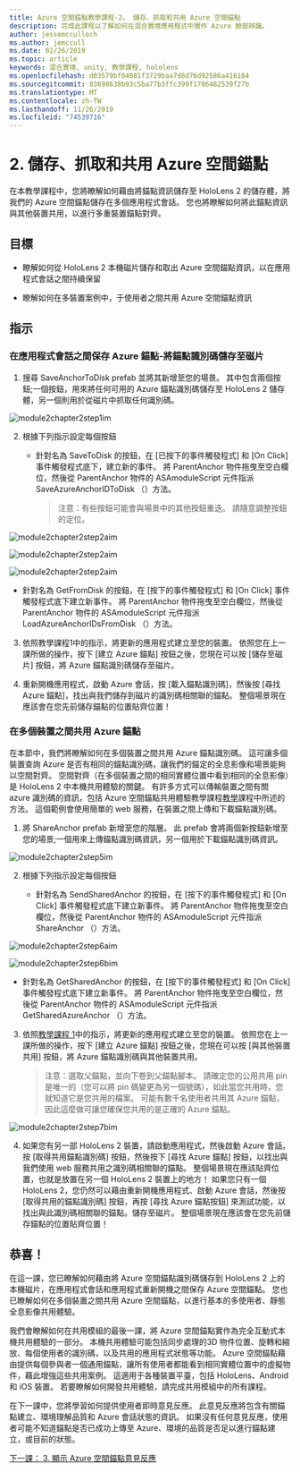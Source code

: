 ```yaml
---
title: Azure 空間錨點教學課程-2。 儲存、抓取和共用 Azure 空間錨點
description: 完成此課程以了解如何在混合實境應用程式中實作 Azure 臉部辨識。
author: jessemcculloch
ms.author: jemccull
ms.date: 02/26/2019
ms.topic: article
keywords: 混合實境, unity, 教學課程, hololens
ms.openlocfilehash: d03579bf04081f3729baa7d8d76d92586a416184
ms.sourcegitcommit: 83698638b93c5ba77b3ffc399f1706482539f27b
ms.translationtype: MT
ms.contentlocale: zh-TW
ms.lasthandoff: 11/26/2019
ms.locfileid: "74539716"
---
```

# <a name="2-saving-retrieving-and-sharing-azure-spatial-anchors"></a>2. 儲存、抓取和共用 Azure 空間錨點

在本教學課程中，您將瞭解如何藉由將錨點資訊儲存至 HoloLens 2 的儲存體，將我們的 Azure 空間錨點儲存在多個應用程式會話。 您也將瞭解如何將此錨點資訊與其他裝置共用，以進行多重裝置錨點對齊。

## <a name="objectives"></a>目標

* 瞭解如何從 HoloLens 2 本機磁片儲存和取出 Azure 空間錨點資訊，以在應用程式會話之間持續保留

* 瞭解如何在多裝置案例中，于使用者之間共用 Azure 空間錨點資訊

## <a name="instructions"></a>指示

### <a name="persist-azure-anchors-between-app-sessions---save-anchor-id-to-disk"></a>在應用程式會話之間保存 Azure 錨點-將錨點識別碼儲存至磁片

1. 搜尋 SaveAnchorToDisk prefab 並將其新增至您的場景。 其中包含兩個按鈕;一個按鈕，用來將任何可用的 Azure 錨點識別碼儲存至 HoloLens 2 儲存體，另一個則用於從磁片中抓取任何識別碼。

![module2chapter2step1im](images/module2chapter2step1im.PNG)

2. 根據下列指示設定每個按鈕

   - 針對名為 SaveToDisk 的按鈕，在 [已按下的事件觸發程式] 和 [On Click] 事件觸發程式底下，建立新的事件。 將 ParentAnchor 物件拖曳至空白欄位，然後從 ParentAnchor 物件的 ASAmoduleScript 元件指派 SaveAzureAnchorIDToDisk （）方法。
   
     > 注意：有些按鈕可能會與場景中的其他按鈕重迭。 請隨意調整按鈕的定位。

![module2chapter2step2aim](images/module2chapter2step2aim.PNG)

![module2chapter2step2aim](images/module2chapter2step2bim.PNG)

![module2chapter2step2aim](images/module2chapter2step2cim.PNG)


   - 針對名為 GetFromDisk 的按鈕，在 [按下的事件觸發程式] 和 [On Click] 事件觸發程式底下建立新事件。 將 ParentAnchor 物件拖曳至空白欄位，然後從 ParentAnchor 物件的 ASAmoduleScript 元件指派 LoadAzureAnchorIDsFromDisk （）方法。

3. 依照教學課程1中的指示，將更新的應用程式建立至您的裝置。 依照您在上一課所做的操作，按下 [建立 Azure 錨點] 按鈕之後，您現在可以按 [儲存至磁片] 按鈕，將 Azure 錨點識別碼儲存至磁片。

4. 重新開機應用程式，啟動 Azure 會話，按 [載入錨點識別碼]，然後按 [尋找 Azure 錨點]，找出與我們儲存到磁片的識別碼相關聯的錨點。 整個場景現在應該會在您先前儲存錨點的位置貼齊位置！

### <a name="share-azure-anchors-between-multiple-devices"></a>在多個裝置之間共用 Azure 錨點

在本節中，我們將瞭解如何在多個裝置之間共用 Azure 錨點識別碼。 這可讓多個裝置查詢 Azure 是否有相同的錨點識別碼，讓我們的錨定的全息影像和場景能夠以空間對齊。 空間對齊（在多個裝置之間的相同實體位置中看到相同的全息影像）是 HoloLens 2 中本機共用體驗的關鍵。 有許多方式可以傳輸裝置之間有關 azure 識別碼的資訊，包括 Azure 空間錨點共用體驗教學課程[教學](mrlearning-sharing(photon)-ch1.md)課程中所述的方法。 這個範例會使用簡單的 web 服務，在裝置之間上傳和下載錨點識別碼。

1. 將 ShareAnchor prefab 新增至您的階層。 此 prefab 會將兩個新按鈕新增至您的場景;一個用來上傳錨點識別碼資訊，另一個用於下載錨點識別碼資訊。 

![module2chapter2step5im](images/module2chapter2step5im.PNG)

2. 根據下列指示設定每個按鈕

   - 針對名為 SendSharedAnchor 的按鈕，在 [按下的事件觸發程式] 和 [On Click] 事件觸發程式底下建立新事件。 將 ParentAnchor 物件拖曳至空白欄位，然後從 ParentAnchor 物件的 ASAmoduleScript 元件指派 ShareAnchor （）方法。

![module2chapter2step6aim](images/module2chapter2step6aim.PNG)

![module2chapter2step6bim](images/module2chapter2step6bim.PNG)

   - 針對名為 GetSharedAnchor 的按鈕，在 [按下的事件觸發程式] 和 [On Click] 事件觸發程式底下建立新事件。 將 ParentAnchor 物件拖曳至空白欄位，然後從 ParentAnchor 物件的 ASAmoduleScript 元件指派 GetSharedAzureAnchor （）方法。

3. 依照[教學課程 1](mrlearning-base-ch1.md)中的指示，將更新的應用程式建立至您的裝置。 依照您在上一課所做的操作，按下 [建立 Azure 錨點] 按鈕之後，您現在可以按 [與其他裝置共用] 按鈕，將 Azure 錨點識別碼與其他裝置共用。

   > 注意：選取父錨點，並向下卷到父錨點腳本。 請確定您的公用共用 pin 是唯一的（您可以將 pin 碼變更為另一個號碼），如此當您共用時，您就知道它是您共用的檔案。 可能有數千名使用者共用其 Azure 錨點，因此這麼做可讓您確保您共用的是正確的 Azure 錨點。
   > 

![module2chapter2step7bim](images/module2chapter2step7bim.PNG)

4. 如果您有另一部 HoloLens 2 裝置，請啟動應用程式，然後啟動 Azure 會話。 按 [取得共用錨點識別碼] 按鈕，然後按下 [尋找 Azure 錨點] 按鈕，以找出與我們使用 web 服務共用之識別碼相關聯的錨點。 整個場景現在應該貼齊位置，也就是放置在另一個 HoloLens 2 裝置上的地方！ 如果您只有一個 HoloLens 2，您仍然可以藉由重新開機應用程式、啟動 Azure 會話，然後按 [取得共用的錨點識別碼] 按鈕，再按 [尋找 Azure 錨點按鈕] 來測試功能，以找出與此識別碼相關聯的錨點。儲存至磁片。 整個場景現在應該會在您先前儲存錨點的位置貼齊位置！

## <a name="congratulations"></a>恭喜！
在這一課，您已瞭解如何藉由將 Azure 空間錨點識別碼儲存到 HoloLens 2 上的本機磁片，在應用程式會話和應用程式重新開機之間保存 Azure 空間錨點。 您也已瞭解如何在多個裝置之間共用 Azure 空間錨點，以進行基本的多使用者、靜態全息影像共用體驗。

我們會瞭解如何在共用模組的最後一課，將 Azure 空間錨點實作為完全互動式本機共用體驗的一部分。 本機共用體驗可能包括同步處理的3D 物件位置、旋轉和縮放、每個使用者的識別碼，以及共用的應用程式狀態等功能。 Azure 空間錨點藉由提供每個參與者一個通用錨點，讓所有使用者都能看到相同實體位置中的虛擬物件，藉此增強這些共用案例。 這適用于各種裝置平臺，包括 HoloLens、Android 和 iOS 裝置。 若要瞭解如何開發共用體驗，請完成共用模組中的所有課程。

在下一課中，您將學習如何提供使用者即時意見反應。 此意見反應將包含有關錨點建立、環境理解品質和 Azure 會話狀態的資訊。 如果沒有任何意見反應，使用者可能不知道錨點是否已成功上傳至 Azure、環境的品質是否足以進行錨點建立，或目前的狀態。

[下一課： 3. 顯示 Azure 空間錨點意見反應](mrlearning-asa-ch3.md)

